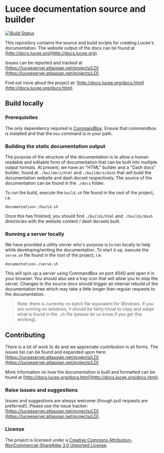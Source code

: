 # Lucee documentation source and builder

[![Build Status](https://travis-ci.org/lucee/lucee-docs.svg?branch=master)](https://travis-ci.org/lucee/lucee-docs)

This repository contains the source and build scripts for creating Lucee's documentation. The website output of the docs can be found at [http://docs.lucee.org](http://docs.lucee.org).

Issues can be reported and tracked at [https://luceeserver.atlassian.net/projects/LD](https://luceeserver.atlassian.net/projects/LD).

Find out more about the project at: [http://docs.lucee.org/docs.html](http://docs.lucee.org/docs.html).

## Build locally

### Prerequisites

The only dependency required is [CommandBox](http://www.ortussolutions.com/products/commandbox). Ensure that commandbox is installed and that the `box` command is in your path.

### Building the static documentation output

The purpose of the structure of the documentation is to allow a human readable and editable form of documentation that can be built into multiple output formats. At present, we have an "HTML" builder and a "Dash docs" builder, found at `./builders/html` and `./builders/dash` that will build the documentation website and dash docset respectively. The source of the documentation can be found in the `./docs` folder.

To run the build, execute the `build.sh` file found in the root of the project, i.e.

	documentation>./build.sh

Once this has finished, you should find `./builds/html` and `./builds/dash` directories with the website content / dash docsets built.

### Running a server locally

We have provided a utility server who's purpose is to run locally to help while developing/writing the documentation. To start it up, execute the `serve.sh` file found in the root of the project, i.e.

    documentation>./serve.sh

This will spin up a server using CommandBox on port 4040 and open it in your browser. You should also see a tray icon that will allow you to stop the server. Changes to the source docs should trigger an internal rebuild of the documentation tree which may take a little longer than regular requests to the documentation.

> Note: there is currently no batch file equivalent for Windows. If you are running on windows, it should be fairly trivial to copy and adapt what is found in the `.sh` file (please let us know if you get this working).

## Contributing

There is a lot of work to do and we appreciate contribution in all forms. The issues list can be found and expanded upon here: [https://luceeserver.atlassian.net/projects/LD](https://luceeserver.atlassian.net/projects/LD) 

More information on how the documentation is built and formatted can be found at [http://docs.lucee.org/docs.html](http://docs.lucee.org/docs.html).

### Raise issues and suggestions

Issues and suggestions are always welcome (though pull requests are preferred!). Please use the issue tracker: [https://luceeserver.atlassian.net/projects/LD](https://luceeserver.atlassian.net/projects/LD).

### License

The project is licensed under a [Creative Commons Attribution-NonCommercial-ShareAlike 3.0 Unported License](http://creativecommons.org/licenses/by-nc-sa/3.0/).